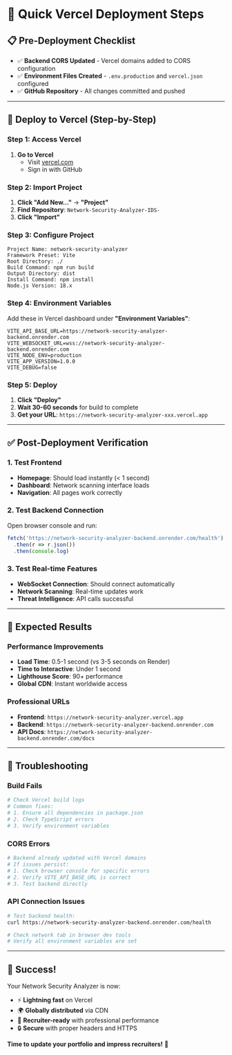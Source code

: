 # 🚀 Quick Vercel Deployment Steps

## 📋 Pre-Deployment Checklist

- ✅ **Backend CORS Updated** - Vercel domains added to CORS configuration
- ✅ **Environment Files Created** - `.env.production` and `vercel.json` configured
- ✅ **GitHub Repository** - All changes committed and pushed

---

## 🚀 Deploy to Vercel (Step-by-Step)

### Step 1: Access Vercel

1. **Go to Vercel**
   - Visit [vercel.com](https://vercel.com)
   - Sign in with GitHub

### Step 2: Import Project

1. **Click "Add New..."** → **"Project"**
2. **Find Repository**: `Network-Security-Analyzer-IDS-`
3. **Click "Import"**

### Step 3: Configure Project

```
Project Name: network-security-analyzer
Framework Preset: Vite
Root Directory: ./
Build Command: npm run build
Output Directory: dist
Install Command: npm install
Node.js Version: 18.x
```

### Step 4: Environment Variables

Add these in Vercel dashboard under **"Environment Variables"**:

```env
VITE_API_BASE_URL=https://network-security-analyzer-backend.onrender.com
VITE_WEBSOCKET_URL=wss://network-security-analyzer-backend.onrender.com
VITE_NODE_ENV=production
VITE_APP_VERSION=1.0.0
VITE_DEBUG=false
```

### Step 5: Deploy

1. **Click "Deploy"**
2. **Wait 30-60 seconds** for build to complete
3. **Get your URL**: `https://network-security-analyzer-xxx.vercel.app`

---

## ✅ Post-Deployment Verification

### 1. Test Frontend

- **Homepage**: Should load instantly (< 1 second)
- **Dashboard**: Network scanning interface loads
- **Navigation**: All pages work correctly

### 2. Test Backend Connection

Open browser console and run:
```javascript
fetch('https://network-security-analyzer-backend.onrender.com/health')
  .then(r => r.json())
  .then(console.log)
```

### 3. Test Real-time Features

- **WebSocket Connection**: Should connect automatically
- **Network Scanning**: Real-time updates work
- **Threat Intelligence**: API calls successful

---

## 🎯 Expected Results

### Performance Improvements

- **Load Time**: 0.5-1 second (vs 3-5 seconds on Render)
- **Time to Interactive**: Under 1 second
- **Lighthouse Score**: 90+ performance
- **Global CDN**: Instant worldwide access

### Professional URLs

- **Frontend**: `https://network-security-analyzer.vercel.app`
- **Backend**: `https://network-security-analyzer-backend.onrender.com`
- **API Docs**: `https://network-security-analyzer-backend.onrender.com/docs`

---

## 🔧 Troubleshooting

### Build Fails

```bash
# Check Vercel build logs
# Common fixes:
# 1. Ensure all dependencies in package.json
# 2. Check TypeScript errors
# 3. Verify environment variables
```

### CORS Errors

```bash
# Backend already updated with Vercel domains
# If issues persist:
# 1. Check browser console for specific errors
# 2. Verify VITE_API_BASE_URL is correct
# 3. Test backend directly
```

### API Connection Issues

```bash
# Test backend health:
curl https://network-security-analyzer-backend.onrender.com/health

# Check network tab in browser dev tools
# Verify all environment variables are set
```

---

## 🎉 Success!

Your Network Security Analyzer is now:
- ⚡ **Lightning fast** on Vercel
- 🌍 **Globally distributed** via CDN
- 💼 **Recruiter-ready** with professional performance
- 🔒 **Secure** with proper headers and HTTPS

**Time to update your portfolio and impress recruiters!** 🚀